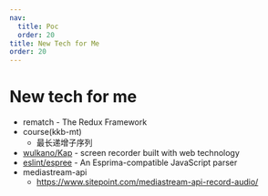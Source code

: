 ```yaml
---
nav:
  title: Poc
  order: 20
title: New Tech for Me
order: 20
---
```


# New tech for me

- rematch - The Redux Framework
- course(kkb-mt)
  - 最长递增子序列
- [wulkano/Kap](https://github.com/wulkano/Kap) - screen recorder built with web technology
- [eslint/espree](https://github.com/eslint/espree) - An Esprima-compatible JavaScript parser
- mediastream-api
  - https://www.sitepoint.com/mediastream-api-record-audio/
